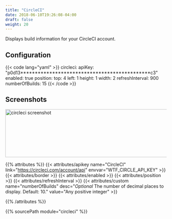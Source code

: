 ```yaml
---
title: "CircleCI"
date: 2018-06-10T19:26:08-04:00
draft: false
weight: 20
---
```


Displays build information for your CircleCI account.

## Configuration

{{< code lang="yaml" >}}
circleci:
  apiKey: "p0d13*********************************************c3"
  enabled: true
  position:
    top: 4
    left: 1
    height: 1
    width: 2
  refreshInterval: 900
  numberOfBuilds: 15
{{< /code >}}

## Screenshots

<img src="/imgs/modules/circleci.png" class="screenshot" width="609" height="150" alt="circleci screenshot" />

{{% attributes %}}
  {{< attributes/apikey name="CircleCI" link="https://circleci.com/account/api" envvar="WTF_CIRCLE_API_KEY" >}}
  {{< attributes/border >}}
  {{< attributes/enabled >}}
  {{< attributes/position >}}
  {{< attributes/refreshInterval >}}
  {{< attributes/custom name="numberOfBuilds" desc="_Optional_ The number of decimal places to display. Default: 10." value="Any positive integer" >}}

{{% /attributes %}}

{{% sourcePath module="circleci" %}}